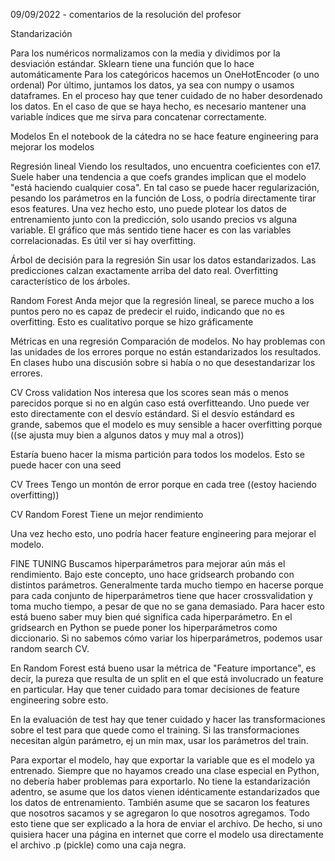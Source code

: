 
09/09/2022 - comentarios de la resolución del profesor

Standarización

Para los numéricos normalizamos con la media y dividimos por la desviación estándar. Sklearn tiene una función que lo hace automáticamente
Para los categóricos hacemos un OneHotEncoder (o uno ordenal)
Por último, juntamos los datos, ya sea con numpy o usamos dataframes.
En el proceso hay que tener cuidado de no haber desordenado los datos. En el caso de que se haya hecho, es necesario mantener una variable índices que me sirva para concatenar correctamente.

Modelos
En el notebook de la cátedra no se hace feature engineering para mejorar los modelos

Regresión lineal
Viendo los resultados, uno encuentra coeficientes con e17. Suele haber una tendencia a que coefs grandes implican que el modelo "está haciendo cualquier cosa". En tal caso se puede hacer regularización, pesando los parámetros en la función de Loss, o podría directamente tirar esos features.
Una vez hecho esto, uno puede plotear los datos de entrenamiento junto con la predicción, solo usando precios vs alguna variable. El gráfico que más sentido tiene hacer es con las variables correlacionadas. Es útil ver si hay overfitting.

Árbol de decisión para la regresión
Sin usar los datos estandarizados.
Las predicciones calzan exactamente arriba del dato real. Overfitting característico de los árboles.

Random Forest
Anda mejor que la regresión lineal, se parece mucho a los puntos pero no es capaz de predecir el ruido, indicando que no es overfitting. Esto es cualitativo porque se hizo gráficamente

Métricas en una regresión
Comparación de modelos. No hay problemas con las unidades de los errores porque no están estandarizados los resultados. En clases hubo una discusión sobre si había o no que desestandarizar los errores.


CV
Cross validation
Nos interesa que los scores sean más o menos parecidos porque si no en algún caso está overfitteando. Uno puede ver esto directamente con el desvío estándard. Si el desvío estándard es grande, sabemos que el modelo es muy sensible a hacer overfitting porque ((se ajusta muy bien a algunos datos y muy mal a otros))

Estaría bueno hacer la misma partición para todos los modelos. Esto se puede hacer con una seed

CV Trees
Tengo un montón de error porque en cada tree ((estoy haciendo overfitting))

CV Random Forest
Tiene un mejor rendimiento

Una vez hecho esto, uno podría hacer feature engineering para mejorar el modelo.

FINE TUNING
Buscamos hiperparámetros para mejorar aún más el rendimiento. Bajo este concepto, uno hace gridsearch probando con distintos parámetros. Generalmente tarda mucho tiempo en hacerse porque para cada conjunto de hiperparámetros tiene que hacer crossvalidation y toma mucho tiempo, a pesar de que no se gana demasiado. Para hacer esto está bueno saber muy bien qué significa cada hiperparámetro.
En el gridsearch en Python se puede poner los hiperparámetros como diccionario. Si no sabemos cómo variar los hiperparámetros, podemos usar random search CV.

En Random Forest está bueno usar la métrica de "Feature importance", es decir, la pureza que resulta de un split en el que está involucrado un feature en particular. Hay que tener cuidado para tomar decisiones de feature engineering sobre esto. 

En la evaluación de test hay que tener cuidado y hacer las transformaciones sobre el test para que quede como el training. Si las transformaciones necesitan algún parámetro, ej un min max, usar los parámetros del train.

Para exportar el modelo, hay que exportar la variable que es el modelo ya entrenado. Siempre que no hayamos creado una clase especial en Python, no debería haber problemas para exportarlo. No tiene la estandarización adentro, se asume que los datos vienen idénticamente estandarizados que los datos de entrenamiento. También asume que se sacaron los features que nosotros sacamos y se agregaron lo que nosotros agregamos. Todo esto tiene que ser explicado a la hora de enviar el archivo. De hecho, si uno quisiera hacer una página en internet que corre el modelo usa directamente el archivo .p (pickle) como una caja negra.






